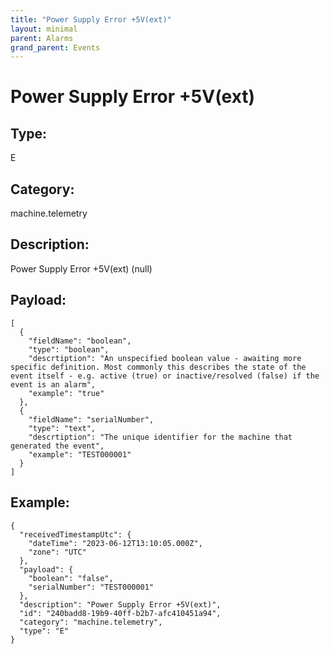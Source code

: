 ```yaml
---
title: "Power Supply Error +5V(ext)"
layout: minimal
parent: Alarms
grand_parent: Events
---
```


# Power Supply Error +5V(ext)

## Type:

E

## Category:

machine.telemetry

## Description: 

Power Supply Error +5V(ext) (null)

## Payload:

```
[
  {
    "fieldName": "boolean",
    "type": "boolean",
    "descrtiption": "An unspecified boolean value - awaiting more specific definition. Most commonly this describes the state of the event itself - e.g. active (true) or inactive/resolved (false) if the event is an alarm",
    "example": "true"
  },
  {
    "fieldName": "serialNumber",
    "type": "text",
    "descrtiption": "The unique identifier for the machine that generated the event",
    "example": "TEST000001"
  }
]
```

## Example:

```
{
  "receivedTimestampUtc": {
    "dateTime": "2023-06-12T13:10:05.000Z",
    "zone": "UTC"
  },
  "payload": {
    "boolean": "false",
    "serialNumber": "TEST000001"
  },
  "description": "Power Supply Error +5V(ext)",
  "id": "240badd8-19b9-40ff-b2b7-afc410451a94",
  "category": "machine.telemetry",
  "type": "E"
}
```
